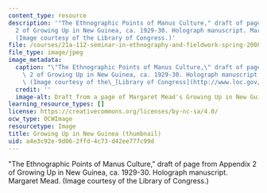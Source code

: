 ```yaml
---
content_type: resource
description: '"The Ethnographic Points of Manus Culture," draft of page from Appendix
  2 of Growing Up in New Guinea, ca. 1929-30. Holograph manuscript. Margaret Mead.
  (Image courtesy of the Library of Congress.)'
file: /courses/21a-112-seminar-in-ethnography-and-fieldwork-spring-2008/a4e3c92e9d062ffd4c73d42ee777c99d_21a-112s08_th.jpg
file_type: image/jpeg
image_metadata:
  caption: "\"The Ethnographic Points of Manus Culture,\" draft of page from Appendix\
    \ 2 of Growing Up in New Guinea, ca. 1929-30. Holograph manuscript. Margaret Mead.\
    \ (Image courtesy of the\_[Library of Congress](http://www.loc.gov/).)"
  credit: ''
  image-alt: Draft from a page of Margaret Mead's Growing Up in New Guinea.
learning_resource_types: []
license: https://creativecommons.org/licenses/by-nc-sa/4.0/
ocw_type: OCWImage
resourcetype: Image
title: Growing Up in New Guinea (thumbnail)
uid: a4e3c92e-9d06-2ffd-4c73-d42ee777c99d
---
```

"The Ethnographic Points of Manus Culture," draft of page from Appendix 2 of Growing Up in New Guinea, ca. 1929-30. Holograph manuscript. Margaret Mead. (Image courtesy of the Library of Congress.)